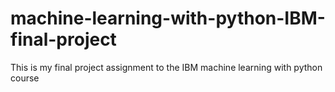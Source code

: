 # machine-learning-with-python-IBM-final-project
This is my final project assignment to the IBM machine learning with python course
